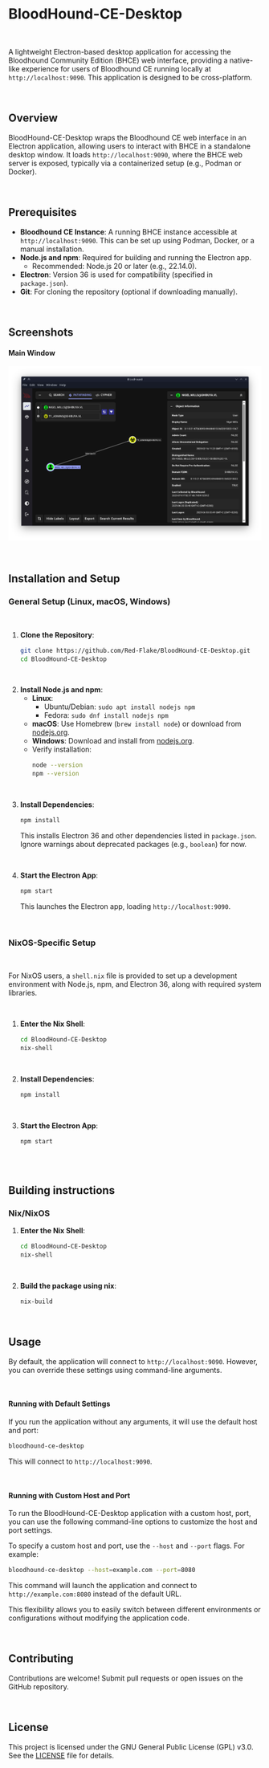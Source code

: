 # BloodHound-CE-Desktop

<br>

A lightweight Electron-based desktop application for accessing the Bloodhound Community Edition (BHCE) web interface, providing a native-like experience for users of Bloodhound CE running locally at `http://localhost:9090`. This application is designed to be cross-platform.

<br>

## Overview

BloodHound-CE-Desktop wraps the Bloodhound CE web interface in an Electron application, allowing users to interact with BHCE in a standalone desktop window. It loads `http://localhost:9090`, where the BHCE web server is exposed, typically via a containerized setup (e.g., Podman or Docker).

<br>

## Prerequisites

- **Bloodhound CE Instance**: A running BHCE instance accessible at `http://localhost:9090`. This can be set up using Podman, Docker, or a manual installation.
- **Node.js and npm**: Required for building and running the Electron app.
  - Recommended: Node.js 20 or later (e.g., 22.14.0).
- **Electron**: Version 36 is used for compatibility (specified in `package.json`).
- **Git**: For cloning the repository (optional if downloading manually).

<br>

## Screenshots

#### Main Window
![MainWindow](docs/assets/screenshots/demo.png)

<br>

## Installation and Setup

### General Setup (Linux, macOS, Windows)

<br>

1. **Clone the Repository**:
   ```bash
   git clone https://github.com/Red-Flake/BloodHound-CE-Desktop.git
   cd BloodHound-CE-Desktop
   ```

<br>

2. **Install Node.js and npm**:
   - **Linux**:
     - Ubuntu/Debian: `sudo apt install nodejs npm`
     - Fedora: `sudo dnf install nodejs npm`
   - **macOS**: Use Homebrew (`brew install node`) or download from [nodejs.org](https://nodejs.org).
   - **Windows**: Download and install from [nodejs.org](https://nodejs.org).
   - Verify installation:
     ```bash
     node --version
     npm --version
     ```

<br>

3. **Install Dependencies**:
   ```bash
   npm install
   ```
   This installs Electron 36 and other dependencies listed in `package.json`. Ignore warnings about deprecated packages (e.g., `boolean`) for now.

<br>

4. **Start the Electron App**:
   ```bash
   npm start
   ```
   This launches the Electron app, loading `http://localhost:9090`.

<br>

### NixOS-Specific Setup

<br>

For NixOS users, a `shell.nix` file is provided to set up a development environment with Node.js, npm, and Electron 36, along with required system libraries.

<br>

1. **Enter the Nix Shell**:
   ```bash
   cd BloodHound-CE-Desktop
   nix-shell
   ```

<br>

2. **Install Dependencies**:
   ```bash
   npm install
   ```

<br>

3. **Start the Electron App**:
   ```bash
   npm start
   ```

<br>

<br>

## Building instructions

### Nix/NixOS

1. **Enter the Nix Shell**:
   ```bash
   cd BloodHound-CE-Desktop
   nix-shell
   ```

<br>

2. **Build the package using nix**:
   ```bash
   nix-build
   ```

<br>

## Usage

By default, the application will connect to `http://localhost:9090`. However, you can override these settings using command-line arguments.

<br>

#### Running with Default Settings
If you run the application without any arguments, it will use the default host and port:
```bash
bloodhound-ce-desktop
```

This will connect to `http://localhost:9090`.

<br>

#### Running with Custom Host and Port

To run the BloodHound-CE-Desktop application with a custom host, port, you can use the following command-line options to customize the host and port settings.

To specify a custom host and port, use the `--host` and `--port` flags. For example:
```bash
bloodhound-ce-desktop --host=example.com --port=8080
```

This command will launch the application and connect to `http://example.com:8080` instead of the default URL.

This flexibility allows you to easily switch between different environments or configurations without modifying the application code.

<br>

## Contributing

Contributions are welcome! Submit pull requests or open issues on the GitHub repository.

<br>

## License

This project is licensed under the GNU General Public License (GPL) v3.0. See the [LICENSE](LICENSE) file for details.
